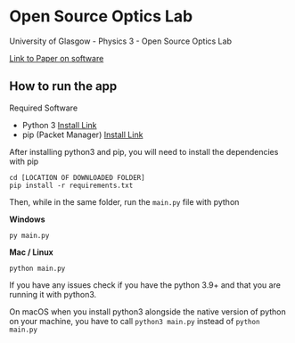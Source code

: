 # Open Source Optics Lab
 University of Glasgow - Physics 3 - Open Source Optics Lab
 
 [Link to Paper on software](https://drive.google.com/file/d/1mcNX3Dg572xdGZHvkNEerx9fwbMghNoQ/view?usp=sharing)
## How to run the app

Required Software
- Python 3 [Install Link](https://www.python.org/downloads/)
- pip (Packet Manager) [Install Link](https://pip.pypa.io/en/stable/reference/pip_install/)

After installing python3 and pip, you will need to install the dependencies with pip
```
cd [LOCATION OF DOWNLOADED FOLDER]
pip install -r requirements.txt
```
Then, while in the same folder, run the `main.py` file with python

**Windows**
```
py main.py
```
**Mac / Linux**
```
python main.py
```

If you have any issues check if you have the python 3.9+ and that you are running it with python3.

On macOS when you install python3 alongside the native version of python on your machine, 
you have to call `python3 main.py` instead of `python main.py`
